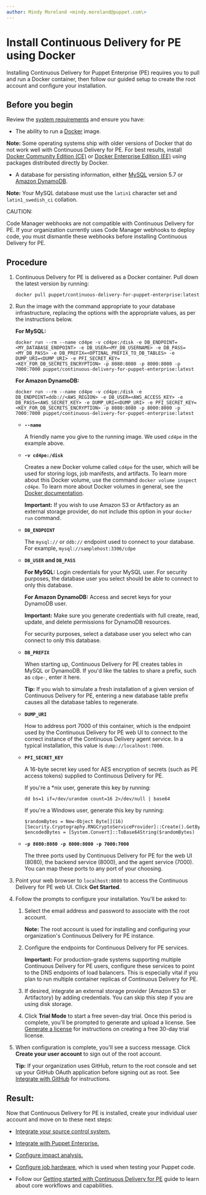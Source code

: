 ```yaml
---
author: Mindy Moreland <mindy.moreland@puppet.com\>
---
```


# Install Continuous Delivery for PE using Docker

Installing Continuous Delivery for Puppet Enterprise \(PE\) requires you to pull and run a Docker container, then follow our guided setup to create the root account and configure your installation.

## Before you begin

Review the [system requirements](cd_system_requirements.md#) and ensure you have:

-   The ability to run a [Docker](https://forge.puppet.com/puppetlabs/docker) image.

**Note:** Some operating systems ship with older versions of Docker that do not work well with Continuous Delivery for PE. For best results, install [Docker Community Edition \(CE\)](https://docs.docker.com/install/) or [Docker Enterprise Edition \(EE\)](https://docs.docker.com/ee/supported-platforms/) using packages distributed directly by Docker.

-   A database for persisting information, either [MySQL](https://forge.puppet.com/puppetlabs/mysql) version 5.7 or [Amazon DynamoDB](https://aws.amazon.com/dynamodb/getting-started/).

**Note:** Your MySQL database must use the `latin1` character set and `latin1_swedish_ci` collation.


CAUTION:

Code Manager webhooks are not compatible with Continuous Delivery for PE. If your organization currently uses Code Manager webhooks to deploy code, you must dismantle these webhooks before installing Continuous Delivery for PE.

## Procedure

1.  Continuous Delivery for PE is delivered as a Docker container. Pull down the latest version by running:

    ```no-highlight
    docker pull puppet/continuous-delivery-for-puppet-enterprise:latest
    ```

2.  Run the image with the command appropriate to your database infrastructure, replacing the options with the appropriate values, as per the instructions below.

    **For MySQL:**

    ```no-highlight
    docker run --rm --name cd4pe -v cd4pe:/disk -e DB_ENDPOINT=<MY_DATABASE_ENDPOINT> -e DB_USER=<MY_DB_USERNAME> -e DB_PASS=<MY_DB_PASS> -e DB_PREFIX=<OPTINAL_PREFIX_TO_DB_TABLES> -e DUMP_URI=<DUMP_URI> -e PFI_SECRET_KEY=<KEY_FOR_DB_SECRETS_ENCRYPTION> -p 8080:8080 -p 8000:8000 -p 7000:7000 puppet/continuous-delivery-for-puppet-enterprise:latest
    ```

    **For Amazon DynamoDB:**

    ```no-highlight
    docker run --rm --name cd4pe -v cd4pe:/disk -e DB_ENDPOINT=ddb://<AWS_REGION> -e DB_USER=<AWS_ACCESS_KEY> -e DB_PASS=<AWS_SECRET_KEY> -e DUMP_URI=<DUMP_URI> -e PFI_SECRET_KEY=<KEY_FOR_DB_SECRETS_ENCRYPTION> -p 8080:8080 -p 8000:8000 -p 7000:7000 puppet/continuous-delivery-for-puppet-enterprise:latest
    ```

    -   **`--name`**

        A friendly name you give to the running image. We used `cd4pe` in the example above.

    -   **`-v cd4pe:/disk`**

        Creates a new Docker volume called `cd4pe` for the user, which will be used for storing logs, job manifests, and artifacts. To learn more about this Docker volume, use the command `docker volume inspect cd4pe`. To learn more about Docker volumes in general, see the [Docker documentation](https://docs.docker.com/storage/volumes/).

        **Important:** If you wish to use Amazon S3 or Artifactory as an external storage provider, do not include this option in your `docker run` command.

    -   **`DB_ENDPOINT`**

        The `mysql://` or `ddb://` endpoint used to connect to your database. For example, `mysql://samplehost:3306/cdpe`

    -   **`DB_USER` and `DB_PASS`**

        **For MySQL:** Login credentials for your MySQL user. For security purposes, the database user you select should be able to connect to only this database.

        **For Amazon DynamoDB:** Access and secret keys for your DynamoDB user.

        **Important:** Make sure you generate credentials with full create, read, update, and delete permissions for DynamoDB resources.

        For security purposes, select a database user you select who can connect to only this database.

    -   **`DB_PREFIX`**

        When starting up, Continuous Delivery for PE creates tables in MySQL or DynamoDB. If you'd like the tables to share a prefix, such as `cdpe-`, enter it here.

        **Tip:** If you wish to simulate a fresh installation of a given version of Continuous Delivery for PE, entering a new database table prefix causes all the database tables to regenerate. 

    -   **`DUMP_URI`**

        How to address port 7000 of this container, which is the endpoint used by the Continuous Delivery for PE web UI to connect to the correct instance of the Continuous Delivery agent service. In a typical installation, this value is `dump://localhost:7000`.

    -   **`PFI_SECRET_KEY`**

        A 16-byte secret key used for AES encryption of secrets \(such as PE access tokens\) supplied to Continuous Delivery for PE.

        If you're a \*nix user, generate this key by running:

        ```no-highlight
        dd bs=1 if=/dev/urandom count=16 2>/dev/null | base64
        ```

        If you're a Windows user, generate this key by running:

        ```no-highlight
        $randomBytes = New-Object Byte[](16)
        [Security.Cryptography.RNGCryptoServiceProvider]::Create().GetBytes($randomBytes) 
        $encodedBytes = [System.Convert]::ToBase64String($randomBytes)
        
        ```

    -   **`-p 8080:8080 -p 8000:8000 -p 7000:7000`**

        The three ports used by Continuous Delivery for PE for the web UI \(8080\), the backend service \(8000\), and the agent service \(7000\). You can map these ports to any port of your choosing.

3.  Point your web browser to `localhost:8080` to access the Continuous Delivery for PE web UI. Click **Get Started**.

4.  Follow the prompts to configure your installation. You'll be asked to:

    1.  Select the email address and password to associate with the root account.

        **Note:** The root account is used for installing and configuring your organization's Continuous Delivery for PE instance.

    2.  Configure the endpoints for Continuous Delivery for PE services.

        **Important:** For production-grade systems supporting multiple Continuous Delivery for PE users, configure these services to point to the DNS endpoints of load balancers. This is especially vital if you plan to run multiple container replicas of Continuous Delivery for PE.

    3.  If desired, integrate an external storage provider \(Amazon S3 or Artifactory\) by adding credentials. You can skip this step if you are using disk storage.

    4.  Click **Trial Mode** to start a free seven-day trial. Once this period is complete, you'll be prompted to generate and upload a license. See [Generate a license](generating_a_license.md) for instructions on creating a free 30-day trial license.

5.  When configuration is complete, you'll see a success message. Click **Create your user account** to sign out of the root account.

    **Tip:** If your organization uses GitHub, return to the root console and set up your GitHub OAuth application before signing out as root. See [Integrate with GitHub](integrations.md#) for instructions.


## Result:

Now that Continuous Delivery for PE is installed, create your individual user account and move on to these next steps:

-   [Integrate your source control system.](integrations.md#)

-   [Integrate with Puppet Enterprise.](integrate_with_puppet_enterprise.md#)

-   [Configure impact analysis.](configure_impact_analysis.md#)

-   [Configure job hardware](configure_job_hardware.md#), which is used when testing your Puppet code.

-   Follow our [Getting started with Continuous Delivery for PE](getting_started.md#) guide to learn about core workflows and capabilities.


